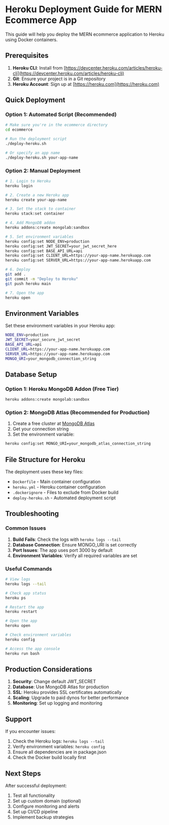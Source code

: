 # Heroku Deployment Guide for MERN Ecommerce App

This guide will help you deploy the MERN ecommerce application to Heroku using Docker containers.

## Prerequisites

1. **Heroku CLI**: Install from [https://devcenter.heroku.com/articles/heroku-cli](https://devcenter.heroku.com/articles/heroku-cli)
2. **Git**: Ensure your project is in a Git repository
3. **Heroku Account**: Sign up at [https://heroku.com](https://heroku.com)

## Quick Deployment

### Option 1: Automated Script (Recommended)

```bash
# Make sure you're in the ecommerce directory
cd ecommerce

# Run the deployment script
./deploy-heroku.sh

# Or specify an app name
./deploy-heroku.sh your-app-name
```

### Option 2: Manual Deployment

```bash
# 1. Login to Heroku
heroku login

# 2. Create a new Heroku app
heroku create your-app-name

# 3. Set the stack to container
heroku stack:set container

# 4. Add MongoDB addon
heroku addons:create mongolab:sandbox

# 5. Set environment variables
heroku config:set NODE_ENV=production
heroku config:set JWT_SECRET=your_jwt_secret_here
heroku config:set BASE_API_URL=api
heroku config:set CLIENT_URL=https://your-app-name.herokuapp.com
heroku config:set SERVER_URL=https://your-app-name.herokuapp.com

# 6. Deploy
git add .
git commit -m "Deploy to Heroku"
git push heroku main

# 7. Open the app
heroku open
```

## Environment Variables

Set these environment variables in your Heroku app:

```bash
NODE_ENV=production
JWT_SECRET=your_secure_jwt_secret
BASE_API_URL=api
CLIENT_URL=https://your-app-name.herokuapp.com
SERVER_URL=https://your-app-name.herokuapp.com
MONGO_URI=your_mongodb_connection_string
```

## Database Setup

### Option 1: Heroku MongoDB Addon (Free Tier)
```bash
heroku addons:create mongolab:sandbox
```

### Option 2: MongoDB Atlas (Recommended for Production)
1. Create a free cluster at [MongoDB Atlas](https://www.mongodb.com/atlas)
2. Get your connection string
3. Set the environment variable:
```bash
heroku config:set MONGO_URI=your_mongodb_atlas_connection_string
```

## File Structure for Heroku

The deployment uses these key files:

- `Dockerfile` - Main container configuration
- `heroku.yml` - Heroku container configuration
- `.dockerignore` - Files to exclude from Docker build
- `deploy-heroku.sh` - Automated deployment script

## Troubleshooting

### Common Issues

1. **Build Fails**: Check the logs with `heroku logs --tail`
2. **Database Connection**: Ensure MONGO_URI is set correctly
3. **Port Issues**: The app uses port 3000 by default
4. **Environment Variables**: Verify all required variables are set

### Useful Commands

```bash
# View logs
heroku logs --tail

# Check app status
heroku ps

# Restart the app
heroku restart

# Open the app
heroku open

# Check environment variables
heroku config

# Access the app console
heroku run bash
```

## Production Considerations

1. **Security**: Change default JWT_SECRET
2. **Database**: Use MongoDB Atlas for production
3. **SSL**: Heroku provides SSL certificates automatically
4. **Scaling**: Upgrade to paid dynos for better performance
5. **Monitoring**: Set up logging and monitoring

## Support

If you encounter issues:

1. Check the Heroku logs: `heroku logs --tail`
2. Verify environment variables: `heroku config`
3. Ensure all dependencies are in package.json
4. Check the Docker build locally first

## Next Steps

After successful deployment:

1. Test all functionality
2. Set up custom domain (optional)
3. Configure monitoring and alerts
4. Set up CI/CD pipeline
5. Implement backup strategies 